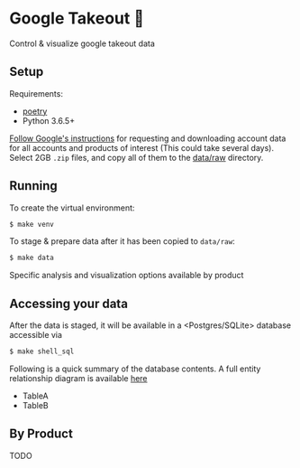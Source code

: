 # Google Takeout :bento:
Control & visualize google takeout data

## Setup

Requirements:
* [poetry](https://python-poetry.org/docs/)
* Python 3.6.5+

[Follow Google's instructions](https://support.google.com/accounts/answer/3024190?hl=en) for requesting and downloading account data for all accounts and products of interest (This could take several days). Select 2GB `.zip` files, and copy all of them to the [data/raw](google-takeout/data/raw) directory.


## Running

To create the virtual environment:

```bash
$ make venv
```

To stage & prepare data after it has been copied to `data/raw`:
```bash
$ make data
```

Specific analysis and visualization options available by product  

## Accessing your data
After the data is staged, it will be available in a <Postgres/SQLite> database accessible via 

```bash
$ make shell_sql
```

Following is a quick summary of the database contents. A full entity relationship diagram is available [here](TODO)
* TableA
* TableB

## By Product
TODO
